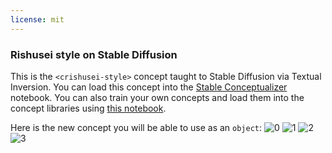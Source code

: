 ```yaml
---
license: mit
---
```

### Rishusei style on Stable Diffusion
This is the `<crishusei-style>` concept taught to Stable Diffusion via Textual Inversion. You can load this concept into the [Stable Conceptualizer](https://colab.research.google.com/github/huggingface/notebooks/blob/main/diffusers/stable_conceptualizer_inference.ipynb) notebook. You can also train your own concepts and load them into the concept libraries using [this notebook](https://colab.research.google.com/github/huggingface/notebooks/blob/main/diffusers/sd_textual_inversion_training.ipynb).

Here is the new concept you will be able to use as an `object`:
![<crishusei-style> 0](https://huggingface.co/sd-concepts-library/rishusei-style/resolve/main/concept_images/0.jpeg)
![<crishusei-style> 1](https://huggingface.co/sd-concepts-library/rishusei-style/resolve/main/concept_images/3.jpeg)
![<crishusei-style> 2](https://huggingface.co/sd-concepts-library/rishusei-style/resolve/main/concept_images/2.jpeg)
![<crishusei-style> 3](https://huggingface.co/sd-concepts-library/rishusei-style/resolve/main/concept_images/1.jpeg)

